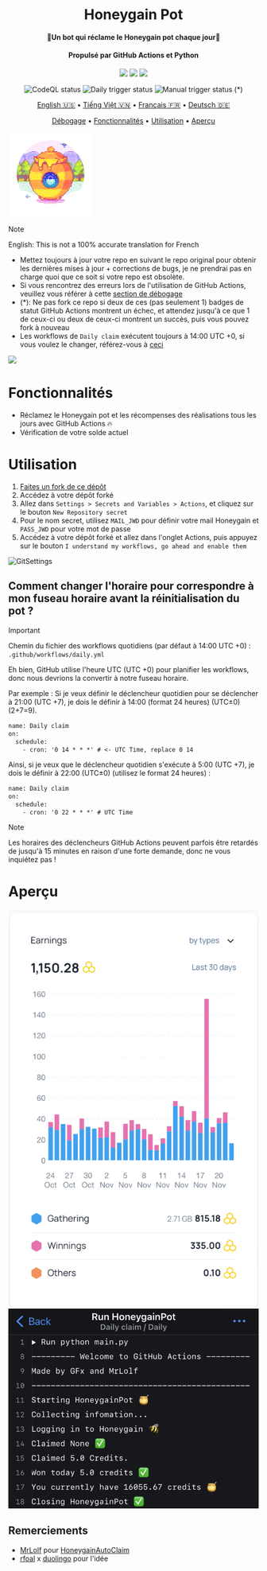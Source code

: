 <h1 align="center">Honeygain Pot</h1>
<h4 align="center">🐝Un bot qui réclame le Honeygain pot chaque jour🍯</h4>
<h4 align="center">Propulsé par GitHub Actions et Python</h4>
<p align="center">
<img src="https://img.shields.io/github/forks/gorouflex/HoneygainPot?style=flat">
<img src="https://img.shields.io/github/stars/gorouflex/HoneygainPot?style=flat">
<img src="https://img.shields.io/github/contributors/gorouflex/HoneygainPot?style=flat">
<p align="center">
<img alt="CodeQL status" src="https://github.com/gorouflex/HoneygainPot/actions/workflows/codeql.yml/badge.svg">
<img alt="Daily trigger status" src="https://github.com/gorouflex/HoneygainPot/actions/workflows/daily.yml/badge.svg">
<img alt="Manual trigger status" src="https://github.com/gorouflex/HoneygainPot/actions/workflows/manual.yml/badge.svg"> (*)
<p align="center">
  <a href="https://github.com/gorouflex/HoneygainPot/">English 🇺🇸</a>
  •
  <a href="README-vn.md">Tiếng Việt 🇻🇳</a>
  •
  <a href="README-fr.md">Français 🇫🇷</a>
  •
  <a href="README-de.md">Deutsch 🇩🇪</a>
<p align="center">
  <a href="Debug.md">Débogage</a>     
  •
  <a href="#fonctionnalités">Fonctionnalités</a>
  •
  <a href="#utilisation">Utilisation</a>    
  •
  <a href="#aperçu">Aperçu</a>
</p>
 <p align="left">
   
<img src="Img/Logo.png"               
     width="170" 
     height="170"></p>
    
> [!NOTE]
> English: This is not a 100% accurate translation for French
> - Mettez toujours à jour votre repo en suivant le repo original pour obtenir les dernières mises à jour + corrections de bugs, je ne prendrai pas en charge quoi que ce soit si votre repo est obsolète.
> - Si vous rencontrez des erreurs lors de l'utilisation de GitHub Actions, veuillez vous référer à cette [section de débogage](Debug.md)
> - (*): Ne pas fork ce repo si deux de ces (pas seulement 1) badges de statut GitHub Actions montrent un échec, et attendez jusqu'à ce que 1 de ceux-ci ou deux de ceux-ci montrent un succès, puis vous pouvez fork à nouveau
> - Les workflows de `Daily claim` exécutent toujours à 14:00 UTC +0, si vous voulez le changer, référez-vous à [ceci](https://github.com/gorouflex/HoneygainPot/blob/main/README-fr.md#comment-changer-lhoraire-pour-correspondre-%C3%A0-mon-fuseau-horaire-avant-la-r%C3%A9initialisation-du-pot-)
> <img src="https://i.imgur.com/htGeFlY.jpg">
  
# Fonctionnalités

- Réclamez le Honeygain pot et les récompenses des réalisations tous les jours avec GitHub Actions 🔥
- Vérification de votre solde actuel

# Utilisation

  1. [Faites un fork de ce dépôt](https://github.com/gorouflex/HoneygainPot/fork)
  2. Accédez à votre dépôt forké
  3. Allez dans `Settings > Secrets and Variables > Actions`, et cliquez sur le bouton `New Repository secret`
  4. Pour le nom secret, utilisez `MAIL_JWD` pour définir votre mail Honeygain et `PASS_JWD` pour votre mot de passe
  5. Accédez à votre dépôt forké et allez dans l'onglet Actions, puis appuyez sur le bouton `I understand my workflows, go ahead and enable them`

![GitSettings](https://github.com/gorouflex/HoneygainPot/assets/98001973/d8d33621-5717-488d-9a80-6db395c8ac9d)

## Comment changer l'horaire pour correspondre à mon fuseau horaire avant la réinitialisation du pot ?

> [!IMPORTANT]
Chemin du fichier des workflows quotidiens (par défaut à 14:00 UTC +0) : `.github/workflows/daily.yml`

Eh bien, GitHub utilise l'heure UTC (UTC +0) pour planifier les workflows, donc nous devrions la convertir à notre fuseau horaire.

Par exemple : Si je veux définir le déclencheur quotidien pour se déclencher à 21:00 (UTC +7), je dois le définir à 14:00 (format 24 heures) (UTC±0) (2+7=9).
```
name: Daily claim
on:
  schedule:
    - cron: '0 14 * * *' # <- UTC Time, replace 0 14
```

Ainsi, si je veux que le déclencheur quotidien s'exécute à 5:00 (UTC +7), je dois le définir à 22:00 (UTC±0) (utilisez le format 24 heures) :
```
name: Daily claim
on:
  schedule:
    - cron: '0 22 * * *' # UTC Time
```


> [!NOTE]
> Les horaires des déclencheurs GitHub Actions peuvent parfois être retardés de jusqu'à 15 minutes en raison d'une forte demande, donc ne vous inquiétez pas !

# Aperçu

<p align="center">
  <img src="Img/preview (1).jpeg">
  <img src="Img/preview.jpeg">
</p>

## Remerciements
- [MrLolf](https://github.com/MrLoLf/) pour [HoneygainAutoClaim](https://github.com/MrLoLf/HoneygainAutoClaim)
- [rfoal](https://github.com/rfoel/) x [duolingo](https://github.com/rfoel/duolingo) pour l'idée
